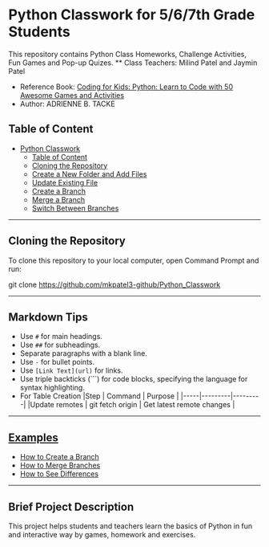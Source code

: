 # Python Classwork for 5/6/7th Grade Students
This repository contains Python Class Homeworks, Challenge Activities, Fun Games and Pop-up Quizes.
** Class Teachers: Milind Patel and Jaymin Patel
- Reference Book: [Coding for Kids: Python: Learn to Code with 50 Awesome Games and Activities](https://www.amazon.com/Coding-Kids-Python-Awesome-Activities/dp/1641521759)
- Author: ADRIENNE B. TACKE

## Table of Content
- [Python Classwork](#python-classwork)
  - [Table of Content](#table-of-content)
  - [Cloning the Repository](#cloning-the-repository)
  - [Create a New Folder and Add Files](#create-a-new-folder-and-add-files)
  - [Update Existing File](#update-existing-file)
  - [Create a Branch](#create-a-branch)
  - [Merge a Branch](#merge-a-branch)
  - [Switch Between Branches](#switch-between-branches)
---

## Cloning the Repository

To clone this repository to your local computer, open Command Prompt and run:

git clone https://github.com/mkpatel3-github/Python_Classwork


---
## Markdown Tips

- Use `#` for main headings.
- Use `##` for subheadings.
- Separate paragraphs with a blank line.
- Use `-` for bullet points.
- Use `[Link Text](url)` for links.
- Use triple backticks (\`\`\`) for code blocks, specifying the language for syntax highlighting.
- For Table Creation
|Step | Command | Purpose |
|-----|---------|---------|
|Update remotes | git fetch origin | Get latest remote changes |

---

## [Examples](#examples)

- [How to Create a Branch](#how-to-create-a-branch)
- [How to Merge Branches](#how-to-merge-branches)
- [How to See Differences](#how-to-see-differences)

---

## Brief Project Description

This project helps students and teachers learn the basics of Python in fun and interactive way by games, homework and exercises.


